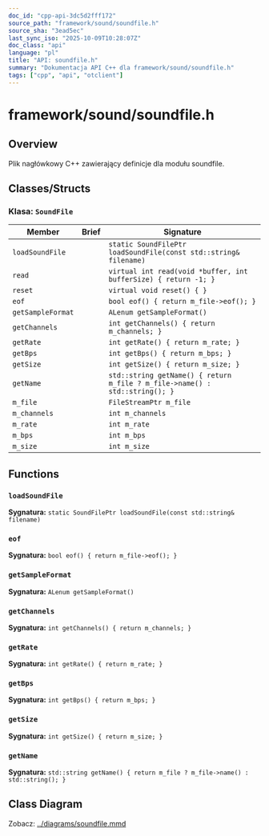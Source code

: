 ```yaml
---
doc_id: "cpp-api-3dc5d2fff172"
source_path: "framework/sound/soundfile.h"
source_sha: "3ead5ec"
last_sync_iso: "2025-10-09T10:28:07Z"
doc_class: "api"
language: "pl"
title: "API: soundfile.h"
summary: "Dokumentacja API C++ dla framework/sound/soundfile.h"
tags: ["cpp", "api", "otclient"]
---
```


# framework/sound/soundfile.h

## Overview

Plik nagłówkowy C++ zawierający definicje dla modułu soundfile.

## Classes/Structs

### Klasa: `SoundFile`

| Member | Brief | Signature |
|--------|-------|-----------|
| `loadSoundFile` |  | `static SoundFilePtr loadSoundFile(const std::string& filename)` |
| `read` |  | `virtual int read(void *buffer, int bufferSize) { return -1; }` |
| `reset` |  | `virtual void reset() { }` |
| `eof` |  | `bool eof() { return m_file->eof(); }` |
| `getSampleFormat` |  | `ALenum getSampleFormat()` |
| `getChannels` |  | `int getChannels() { return m_channels; }` |
| `getRate` |  | `int getRate() { return m_rate; }` |
| `getBps` |  | `int getBps() { return m_bps; }` |
| `getSize` |  | `int getSize() { return m_size; }` |
| `getName` |  | `std::string getName() { return m_file ? m_file->name() : std::string(); }` |
| `m_file` |  | `FileStreamPtr m_file` |
| `m_channels` |  | `int m_channels` |
| `m_rate` |  | `int m_rate` |
| `m_bps` |  | `int m_bps` |
| `m_size` |  | `int m_size` |

## Functions

### `loadSoundFile`

**Sygnatura:** `static SoundFilePtr loadSoundFile(const std::string& filename)`

### `eof`

**Sygnatura:** `bool eof() { return m_file->eof(); }`

### `getSampleFormat`

**Sygnatura:** `ALenum getSampleFormat()`

### `getChannels`

**Sygnatura:** `int getChannels() { return m_channels; }`

### `getRate`

**Sygnatura:** `int getRate() { return m_rate; }`

### `getBps`

**Sygnatura:** `int getBps() { return m_bps; }`

### `getSize`

**Sygnatura:** `int getSize() { return m_size; }`

### `getName`

**Sygnatura:** `std::string getName() { return m_file ? m_file->name() : std::string(); }`

## Class Diagram

Zobacz: [../diagrams/soundfile.mmd](../diagrams/soundfile.mmd)
